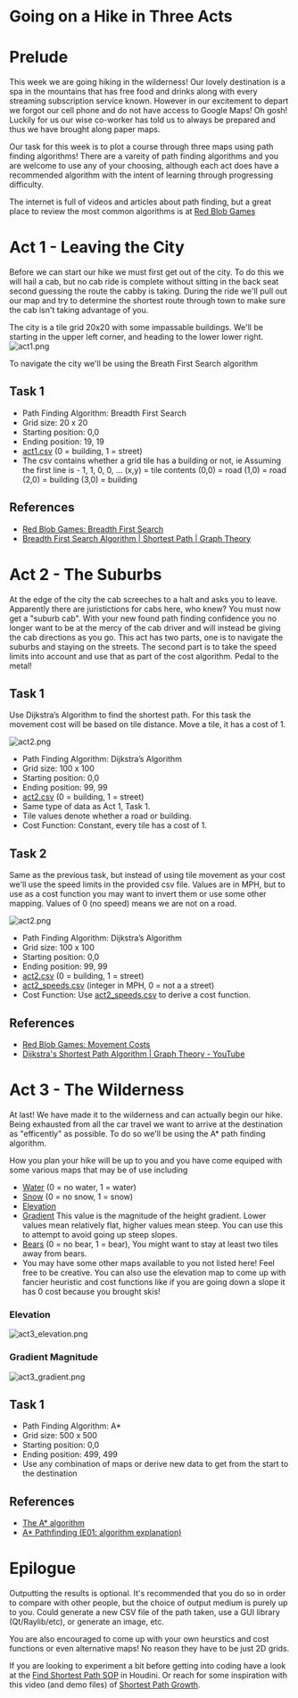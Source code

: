# Going on a Hike in Three Acts

# Prelude

This week we are going hiking in the wilderness! Our lovely destination is a spa in the mountains that has free food and drinks along with every streaming subscription service known. However in our excitement to depart we forgot our cell phone and do not have access to Google Maps! Oh gosh!
Luckily for us our wise co-worker has told us to always be prepared and thus we have brought along paper maps.

Our task for this week is to plot a course through three maps using path finding algorithms! There are a vareity of path finding algorithms and you are welcome to use any of your choosing, although each act does have a recommended algorithm with the intent of learning through progressing difficulty.

The internet is full of videos and articles about path finding, but a great place to review the most common algorithms is at [Red Blob Games](https://www.redblobgames.com/pathfinding/a-star/introduction.html)

# Act 1 - Leaving the City

Before we can start our hike we must first get out of the city. To do this we will hail a cab, but no cab ride is complete without sitting in the back seat second guessing the route the cabby is taking. During the ride we'll pull out our map and try to determine the shortest route through town to make sure the cab isn't taking advantage of you.

The city is a tile grid 20x20 with some impassable buildings. We'll be starting in the upper left corner, and heading to the lower lower right.
![act1.png](./media/act1.png)

To navigate the city we'll be using the Breath First Search algorithm

## Task 1

* Path Finding Algorithm: Breadth First Search
* Grid size: 20 x 20
* Starting position: 0,0
* Ending position: 19, 19
* [act1.csv](./data/act1.csv) (0 = building, 1 = street)
 * The csv contains whether a grid tile has a building or not, ie
   Assuming the first line is - 1, 1, 0, 0, ...
   (x,y) = tile contents
   (0,0) = road
   (1,0) = road
   (2,0) = building
   (3,0) = building

## References

* [Red Blob Games: Breadth First Search](https://www.redblobgames.com/pathfinding/a-star/introduction.html#breadth-first-search)
* [Breadth First Search Algorithm | Shortest Path | Graph Theory](https://www.youtube.com/watch?v=oDqjPvD54Ss)


# Act 2 - The Suburbs

At the edge of the city the cab screeches to a halt and asks you to leave. Apparently there are juristictions for cabs here, who knew? You must now get a "suburb cab". With your new found path finding confidence you no longer want to be at the mercy of the cab driver and will instead be giving the cab directions as you go.  This act has two parts, one is to navigate the suburbs and staying on the streets. The second part is to take the speed limits into account and use that as part of the cost algorithm. Pedal to the metal!

## Task 1

Use Dijkstra’s Algorithm to find the shortest path. For this task the movement cost will be based on tile distance. Move a tile, it has a cost of 1.

![act2.png](./media/act2.png)

* Path Finding Algorithm: Dijkstra’s Algorithm
* Grid size: 100 x 100
* Starting position: 0,0
* Ending position: 99, 99
* [act2.csv](./data/act2.csv) (0 = building, 1 = street)
 * Same type of data as Act 1, Task 1.
 * Tile values denote whether a road or building.
* Cost Function: Constant, every tile has a cost of 1.

## Task 2
Same as the previous task, but instead of using tile movement as your cost we'll use the speed limits in the provided csv file. Values are in MPH, but to use as a cost function you may want to invert them or use some other mapping. Values of 0 (no speed) means we are not on a road.

![act2.png](./media/act2_speeds.png)

* Path Finding Algorithm: Dijkstra’s Algorithm
* Grid size: 100 x 100
* Starting position: 0,0
* Ending position: 99, 99
* [act2.csv](./data/act2.csv)  (0 = building, 1 = street)
* [act2_speeds.csv](./data/act2_speeds) (integer in MPH, 0 = not a a street)
* Cost Function: Use [act2_speeds.csv](./data/act2_speeds.csv) to derive a cost function.

## References

* [Red Blob Games: Movement Costs](https://www.redblobgames.com/pathfinding/a-star/introduction.html#dijkstra)
* [Dijkstra's Shortest Path Algorithm | Graph Theory - YouTube](https://www.youtube.com/watch?v=pSqmAO-m7Lk)

# Act 3 - The Wilderness

At last! We have made it to the wilderness and can actually begin our hike. Being exhausted from all the car travel we want to arrive at the destination as "efficently" as possible. To do so we'll be using the A\* path finding algorithm.

How you plan your hike will be up to you and you have come equiped with some various maps that may be of use including
* [Water](./data/act3_water.csv) (0 = no water, 1 = water)
* [Snow](./data/act3_snow.csv) (0 = no snow, 1 = snow)
* [Elevation](./data/act3_elevation.csv)
* [Gradient](./data/act3_gradient.csv) This value is the magnitude of the height gradient. Lower values mean relatively flat, higher values mean steep. You can use this to attempt to avoid going up steep slopes.
* [Bears](./data/act3_bears.csv) (0 = no bear, 1 = bear), You might want to stay at least two tiles away from bears.
* You may have some other maps available to you not listed here! Feel free to be creative. You can also use the elevation map to come up with fancier heuristic and cost functions like if you are going down a slope it has 0 cost because you brought skis!

### Elevation
![act3_elevation.png](./media/act3_elevation.png)

### Gradient Magnitude
![act3_gradient.png](./media/act3_gradient.png)

## Task 1
* Path Finding Algorithm: A\*
* Grid size: 500 x 500
* Starting position: 0,0
* Ending position: 499, 499
* Use any combination of maps or derive new data to get from the start to the destination

## References

* [The A\* algorithm](https://www.redblobgames.com/pathfinding/a-star/introduction.html#astar)
* [A\* Pathfinding (E01: algorithm explanation)](https://www.youtube.com/watch?v=-L-WgKMFuhE)

# Epilogue

Outputting the results is optional. It's recommended that you do so in order to compare with other people, but the choice of output medium is purely up to you. Could generate a new CSV file of the path taken, use a GUI library (Qt/Raylib/etc), or generate an image, etc.

You are also encouraged to come up with your own heurstics and cost functions or even alternative maps! No reason they have to be just 2D grids.

If you are looking to experiment a bit before getting into coding have a look at the [Find Shortest Path SOP](https://www.sidefx.com/docs/houdini/nodes/sop/findshortestpath.html) in Houdini. Or reach for some inspiration with this video (and demo files) of [Shortest Path Growth](https://entagma.com/special-guest-tutorial-shortest-path-growth).

